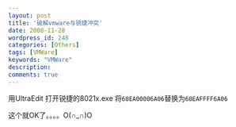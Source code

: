 ```yaml
---
layout: post
title: '破解vmware与锐捷冲突'
date: 2008-11-28
wordpress_id: 248
categories: [Others]
tags: [VMWare]
keywords: "VMWare"
description: 
comments: true
---
```

用UltraEdit 打开锐捷的8021x.exe 将```60EA00006A06```替换为```60EAFFFF6A06```

这个就OK了。。。。O(∩_∩)O
